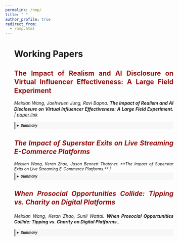 ```yaml
---
permalink: /nmp/
title: " "
author_profile: true
redirect_from: 
  - /nmp.html
---
```


<div style="width: 100%; line-height: 1.3; margin-left: 2em; margin-right: 0em; margin-bottom: 0.2em; text-align: justify" markdown="1">

  <h1>Working Papers</h1>


  <h2 style="color: #910f0f">The Impact of Realism and AI Disclosure on Virtual Influencer Effectiveness: A Large Field Experiment</h2>
  <em>
  
  <p style="margin-bottom: 0.2em; font-size: 0.9em;" markdown="1">

  Meixian Wang, Jaehwuen Jung, Ravi Bapna. **The Impact of Realism and AI Disclosure on Virtual Influencer Effectiveness: A Large Field Experiment.** | [paper link](https://papers.ssrn.com/sol3/papers.cfm?abstract_id=5202630)
  </p>

  <details style="border-left: 4px solid #999; background: #f7f7f7; padding: 0.4em 0.4em; font-size: 0.8em;">
    <summary style="font-size: 1em;"><strong> Summary</strong></summary>
    <p style="margin-bottom: 0.4em">
      Influencer marketing has become an essential component for brand strategies, and the adoption of AI-generated virtual influencers is accelerating with advancements in generative AI. However, these emerging practices raise challenges related to transparency and ethical concerns. By conducting a large field experiment involving over 1.8 million consumers, we examine the interplay between virtual influencers’ anthropomorphism levels and the disclosure of their AI identity. The results show that virtual influencers with higher anthropomorphism levels enhance engagement metrics, while AI identity disclosure reduces link clicks and three-second video plays, particularly for highly realistic virtual influencers. Our underlying mechanism analysis based on an online experiment reveals that this reduction is driven by “expectation violation effect”, where disclosure violates consumers’ expectations and evokes negative feelings. Importantly, the negative effects reverse for consumers with prior experience interacting with virtual influencers—among this group, highly realistic virtual influencers with disclosure actually lead to greater engagement than their less anthropomorphic counterparts. Our findings provide theoretical and practical insights into the design and development of AI agents, emphasizing the need to strategically manage anthropomorphism and transparency to optimize consumer engagement. 
    </p>
    <img src="/images/CMCAV.jpg" alt="tit" width="330" style="display: block; margin: 0.4em auto;" />
  </details>



  <h2 style="color: #910f0f">The Impact of Superstar Exits on Live Streaming E-Commerce Platforms</h2>
  <em></em>
  <p style="margin-bottom: 0.2em; font-size: 0.9em;" markdown="1"> 
  Meixian Wang, Keran Zhao, Jason Bennett Thatcher. **The Impact of Superstar Exits on Live Streaming E-Commerce Platforms.** | 
  </p>
  <details style="border-left: 4px solid #999; background: #f7f7f7; padding: 0.4em 0.4em; font-size: 0.8em;">
    <summary style="font-size: 1em;"><strong> Summary</strong></summary>
    <p style="margin-bottom: 0.4em">
      As digital platforms integrate prosocial features into their monetization strategies, creators face a critical trade-off between sustaining income and engaging in altruistic initiatives. We study this tension in the context of Twitch’s built-in charity tool, using a quasi-experimental design based on the 2023 “Together for Good” campaign. Drawing on multi-level panel data comprising 10,704 streamer-day and 672,452 viewer–streamer–day observations, we implement difference-in-differences estimation with propensity score matching. We find that charity streams trigger short-term substitution: direct tipping declines on charity streams. However, this is followed by a long-term generosity spillover, as tipping increases in subsequent non-charity streams. Viewer-level analyses uncover a dual mechanism: active tippers reallocate spending away from tipping during charity events, while new or previously inactive viewers are more likely to initiate tipping to a streamer after exposure to the streamer’s charity events. Our study advances understanding of how platform-integrated prosocial tools reshape financial support patterns in the creator economy, offering design implications for balancing monetization and social impact.<img width="468" height="373" alt="image" src="https://github.com/user-attachments/assets/650efe2f-38e5-41c0-acfe-a64d27d79fb9" />

    </p>
    <img src="/images/LucNL.png" alt="tit" width="350" style="display: block; margin: 0.4em auto;" />
  </details>


  <p style="margin-top: 1.5em; margin-bottom: 0.2em; font-size: 0.9em;" markdown="1">

  <h2 style="color: #910f0f; margin-bottom: 1em">When Prosocial Opportunities Collide: Tipping vs. Charity on Digital Platforms</h2>
  <em></em>
 
  <p style="margin-top: 1.5em; margin-bottom: 0.2em; font-size: 0.9em;" markdown="1"> 

  Meixian Wang, Keran Zhao, Sunil Wattal. 
 **When Prosocial Opportunities Collide: Tipping vs. Charity on Digital Platforms.**. 
  </p>
  <details style="border-left: 4px solid #999; background: #f7f7f7; padding: 0.4em 0.4em; font-size: 0.8em;">
    <summary style="font-size: 1em;"><strong> Summary</strong></summary>
    <p style="margin-bottom: 0.4em">
      Instabilities driven by surface energy are common in liquids but rare in solids. However, we uncovers such an instability in superlubric 2D materials: a sliding graphite flake suddenly transitions from translation into rotating motion driven by surface energy minimization. The effect highlights how surface energy can govern  superlubric systems, offering insights for controlling motion in nanoscale devices.
    </p>
    <img src="/images/rotational-instability.png" alt="tit" width="280" style="display: block; margin: 0.4em auto;" />
  </details>


  <p style="margin-top: 1.5em; margin-bottom: 0.2em; font-size: 0.9em;" markdown="1"> 




 
  

<br>

